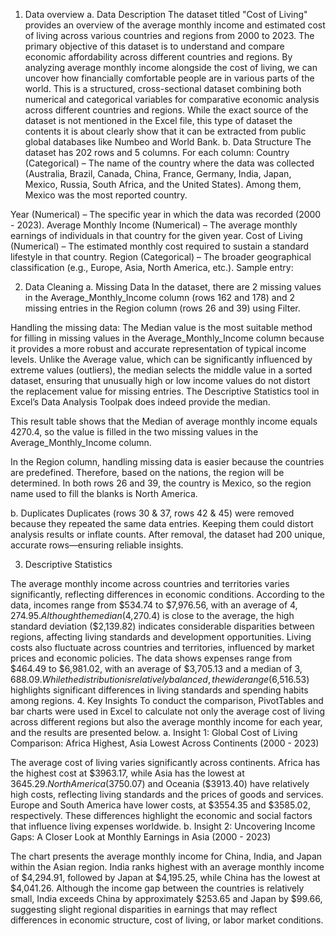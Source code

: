 1. Data overview
a. Data Description
The dataset titled "Cost of Living" provides an overview of the average monthly income and estimated cost of living across various countries and regions from 2000 to 2023. 
The primary objective of this dataset is to understand and compare economic affordability across different countries and regions. By analyzing average monthly income alongside the cost of living, we can uncover how financially comfortable people are in various parts of the world.
This is a structured, cross-sectional dataset combining both numerical and categorical variables for comparative economic analysis across different countries and regions.
While the exact source of the dataset is not mentioned in the Excel file, this type of dataset the contents it is about clearly show that it can be extracted from public global databases like Numbeo and World Bank.
b. Data Structure
The dataset has 202 rows and 5 columns. For each column:
Country (Categorical) – The name of the country where the data was collected (Australia, Brazil, Canada, China, France, Germany, India, Japan, Mexico, Russia, South Africa,  and the United States). Among them, Mexico was the most reported country.

Year (Numerical) – The specific year in which the data was recorded (2000 - 2023).
Average Monthly Income (Numerical) – The average monthly earnings of individuals in that country for the given year.
Cost of Living (Numerical) – The estimated monthly cost required to sustain a standard lifestyle in that country.
Region (Categorical) – The broader geographical classification (e.g., Europe, Asia, North America, etc.).
Sample entry:

2. Data Cleaning
a. Missing Data
In the dataset, there are 2 missing values in the Average_Monthly_Income column (rows 162 and 178) and 2 missing entries in the Region column (rows 26 and 39) using Filter.


Handling the missing data:
The Median value is the most suitable method for filling in missing values in the Average_Monthly_Income column because it provides a more robust and accurate representation of typical income levels. Unlike the Average value, which can be significantly influenced by extreme values (outliers), the median selects the middle value in a sorted dataset, ensuring that unusually high or low income values do not distort the replacement value for missing entries.
The Descriptive Statistics tool in Excel’s Data Analysis Toolpak does indeed provide the median.

This result table shows that the Median of average monthly income equals 4270.4, so the value is filled in the two missing values in the Average_Monthly_Income column.

In the Region column, handling missing data is easier because the countries are predefined. Therefore, based on the nations, the region will be determined. In both rows 26 and 39, the country is Mexico, so the region name used to fill the blanks is North America.

b. Duplicates
Duplicates (rows 30 & 37, rows 42 & 45) were removed because they repeated the same data entries. Keeping them could distort analysis results or inflate counts. After removal, the dataset had 200 unique, accurate rows—ensuring reliable insights.

3. Descriptive Statistics







The average monthly income across countries and territories varies significantly, reflecting differences in economic conditions. According to the data, incomes range from $534.74 to $7,976.56, with an average of $4,274.95. Although the median ($4,270.4) is close to the average, the high standard deviation ($2,139.82) indicates considerable disparities between regions, affecting living standards and development opportunities.
Living costs also fluctuate across countries and territories, influenced by market prices and economic policies. The data shows expenses range from $464.49 to $6,981.02, with an average of $3,705.13 and a median of $3,688.09. While the distribution is relatively balanced, the wide range ($6,516.53) highlights significant differences in living standards and spending habits among regions.
4. Key Insights
To conduct the comparison, PivotTables and bar charts were used in Excel to calculate not only the average cost of living across different regions but also the average monthly income for each year, and the results are presented below.
a. Insight 1: Global Cost of Living Comparison: Africa Highest, Asia Lowest Across Continents (2000 - 2023)

The average cost of living varies significantly across continents. Africa has the highest cost at $3963.17, while Asia has the lowest at $3645.29. North America ($3750.07) and Oceania ($3913.40) have relatively high costs, reflecting living standards and the prices of goods and services. Europe and South America have lower costs, at $3554.35 and $3585.02, respectively. These differences highlight the economic and social factors that influence living expenses worldwide.
b. Insight 2: Uncovering Income Gaps: A Closer Look at Monthly Earnings in Asia (2000 - 2023)

The chart presents the average monthly income for China, India, and Japan within the Asian region. India ranks highest with an average monthly income of $4,294.91, followed by Japan at $4,195.25, while China has the lowest at $4,041.26. Although the income gap between the countries is relatively small, India exceeds China by approximately $253.65 and Japan by $99.66, suggesting slight regional disparities in earnings that may reflect differences in economic structure, cost of living, or labor market conditions.
